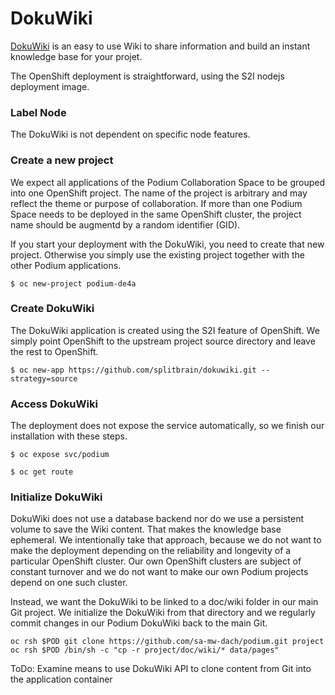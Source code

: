 # DokuWiki
[DokuWiki](https://www.dokuwiki.org/) is an easy to use Wiki to share information and build an instant knowledge base for your projet.

The OpenShift deployment is straightforward, using the S2I nodejs deployment image.

### Label Node
The DokuWiki is not dependent on specific node features.

### Create a new project

We expect all applications of the Podium Collaboration Space to be grouped into one OpenShift project. The name of the project is arbitrary and may reflect the theme or purpose of collaboration. If more than one Podium Space needs to be deployed in the same OpenShift cluster, the project name should be augmentd by a random identifier (GID).

If you start your deployment with the DokuWiki, you need to create that new project. Otherwise you simply use the existing project together with the other Podium applications.

```$ oc new-project podium-de4a```

### Create DokuWiki
The DokuWiki application is created using the S2I feature of OpenShift. We simply point OpenShift to the upstream project source directory and leave the rest to OpenShift.

```$ oc new-app https://github.com/splitbrain/dokuwiki.git --strategy=source```

### Access DokuWiki
The deployment does not expose the service automatically, so we finish our installation with these steps.

```$ oc expose svc/podium```

```$ oc get route```

### Initialize DokuWiki

DokuWiki does not use a database backend nor do we use a persistent volume to save the Wiki content. That makes the knowledge base ephemeral. We intentionally take that approach, because we do not want to make the deployment depending on the reliability and longevity of a particular OpenShift cluster. Our own OpenShift clusters are subject of constant turnover and we do not want to make our own Podium projects depend on one such cluster.

Instead, we want the DokuWiki to be linked to a doc/wiki folder in our main Git project. We initialize the DokuWiki from that directory and we regularly commit changes in our Podium DokuWiki back to the main Git.

```POD=dokuwiki-6d8d7cb575-bqdpk
oc rsh $POD git clone https://github.com/sa-mw-dach/podium.git project
oc rsh $POD /bin/sh -c "cp -r project/doc/wiki/* data/pages"
```

ToDo: Examine means to use DokuWiki API to clone content from Git into the application container

